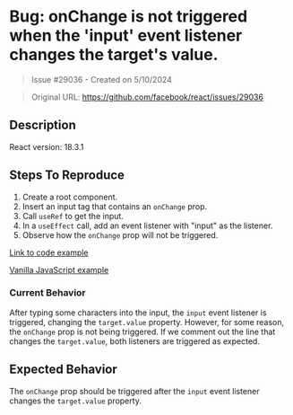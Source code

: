 # Bug: onChange is not triggered when the 'input' event listener changes the target's value.

> Issue #29036 - Created on 5/10/2024

> Original URL: https://github.com/facebook/react/issues/29036

## Description

React version: 18.3.1

## Steps To Reproduce

1. Create a root component.
2. Insert an input tag that contains an `onChange` prop.
3. Call `useRef` to get the input.
4. In a `useEffect` call, add an event listener with "input" as the listener.
5. Observe how the `onChange` prop will not be triggered.

[Link to code example](https://codesandbox.io/s/eager-gates-fpnyvy?file=%2Fsrc%2FApp.js%3A13%2C7)

[Vanilla JavaScript example](https://codepen.io/timbo-dev/pen/ZENEXae?editors=1111)

### Current Behavior
After typing some characters into the input, the `input` event listener is triggered, changing the `target.value` property. However, for some reason, the `onChange` prop is not being triggered. If we comment out the line that changes the `target.value`, both listeners are triggered as expected.

## Expected Behavior
The `onChange` prop should be triggered after the `input` event listener changes the `target.value` property.
